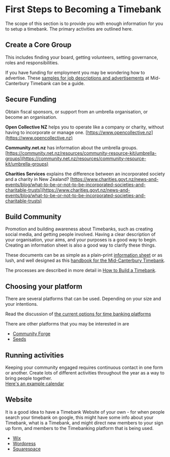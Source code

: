 # First Steps to Becoming a Timebank

The scope of this section is to provide you with enough information for you to setup a timebank. The primary activities are outlined here.

## Create a Core Group
This includes finding your board, getting volunteers, setting governance, roles and responsibilities. 

If you have funding for employment you may be wondering how to advertise. These [samples for job descriptions and advertisements](https://drive.google.com/drive/folders/1TDQ5WNSo4x3H7I3vQ_-JCl06B2YpnI32?usp=sharing) at Mid-Canterbury Timebank can be a guide.


## Secure Funding
Obtain fiscal sponsors, or support from an umbrella organisation, or become an organisation. 

**Open Collective NZ** helps you to operate like a company or charity, without having to incorporate or manage one. [https://www.opencollective.nz](https://www.opencollective.nz)

**Community.net.nz** has information about the umbrella groups. [https://community.net.nz/resources/community-resource-kit/umbrella-groups](https://community.net.nz/resources/community-resource-kit/umbrella-groups)

**Charities Services** explains the difference between an incorporated society and a charity in New Zealand?  [https://www.charities.govt.nz/news-and-events/blog/what-to-be-or-not-to-be-incorporated-societies-and-charitable-trusts](https://www.charities.govt.nz/news-and-events/blog/what-to-be-or-not-to-be-incorporated-societies-and-charitable-trusts)


## Build Community
Promotion and building awareness about Timebanks, such as creating social media, and getting people involved. Having a clear description of your organisation, your aims, and your purposes is a good way to begin. Creating an information sheet is also a good way to clarify these things. 

These documents can be as simple as a plain-print [information sheet](https://docs.google.com/document/d/17VyrrhWBV_lZhbVknuDJGlRv3M8IU2Lz/edit?usp=sharing&ouid=107264652407614741759&rtpof=true&sd=true) or as lush, and well designed as this [handbook for the Mid-Canterbury Timebank](https://drive.google.com/file/d/1Z3z9h-UN3WJwJnQxuBZJ0e0RyGpLKOJr/view?usp=sharing).

The processes are described in more detail in [How to Build a Timebank](https://timeexchange.co.nz/images/Resources/Startup/How-to-Build-a-TimeBank.pdf). 


## Choosing your platform

There are several platforms that can be used. Depending on your size and your intentions.

Read the discussion of <a href="https://docs.google.com/document/d/15vyl1RpmJBHJXYlia0Pwt5mB9eSSUq0MTYGDxQfwlYg/edit?usp=sharing"> the current options for time banking platforms</a>

There are other platforms that you may be interested in are 

* [Community Forge](https://communityforge.net/en/node/1087)
* [Seeds](https://joinseeds.earth/)
	
## Running activities
Keeping your community engaged requires continuous contact in one form or another. Create lots of different activities throughout the year as a way to bring people together.<br><a href="activityCalendar.md">Here's an example calendar</a>




## Website
It is a good idea to have a Timebank Website of your own - for when people search your timebank on google, this might have some info about your Timebank, what is a Timebank, and might direct new members to your sign up form, and members to the Timebanking platform that is being used. 


* [Wix](https://www.wix.com/)
* [Wordpress](https://wordpress.com/free/)
* [Squarespace](https://www.squarespace.com/)



